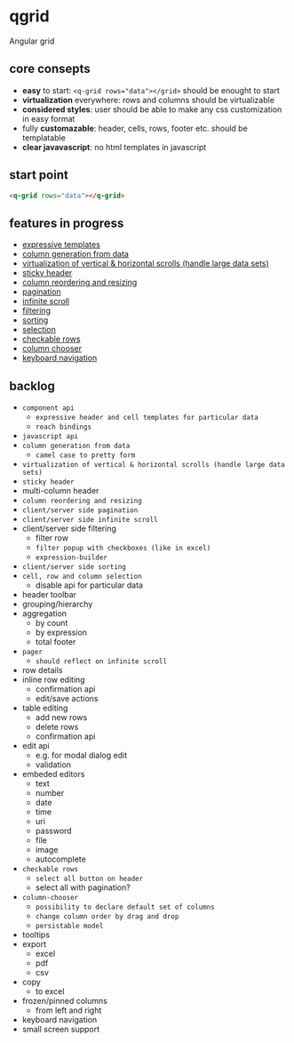# qgrid
Angular grid

## core consepts
* **easy** to start: ```<q-grid rows="data"></grid>``` should be enought to start
* **virtualization** everywhere: rows and columns should be virtualizable
* **considered styles**: user should be able to make any css customization in easy format
* fully **customazable**: header, cells, rows, footer etc. should be templatable 
* **clear javavascript**: no html templates in javascript

## start point
```html
<q-grid rows="data"></q-grid>
```

## features in progress
* [expressive templates](https://github.com/klumba12/qgrid/blob/master/docs/template.md)
* [column generation from data](https://github.com/klumba12/qgrid/blob/master/docs/column.generation.md)
* [virtualization of vertical & horizontal scrolls (handle large data sets)](https://github.com/klumba12/qgrid/blob/master/docs/scroll.virtual.md)
* [sticky header](https://github.com/klumba12/qgrid/blob/master/docs/header.sticky.md)
* [column reordering and resizing](https://github.com/klumba12/qgrid/blob/master/docs/header.sticky.md)
* [pagination](https://github.com/klumba12/qgrid/blob/master/docs/pagination.md)
* [infinite scroll](https://github.com/klumba12/qgrid/blob/master/docs/scroll.infinite.md)
* [filtering](https://github.com/klumba12/qgrid/blob/master/docs/filter.md)
* [sorting](https://github.com/klumba12/qgrid/blob/master/docs/sorting.md)
* [selection](https://github.com/klumba12/qgrid/blob/master/docs/selection.md)
* [checkable rows](https://github.com/klumba12/qgrid/blob/master/docs/row.checkable.md)
* [column chooser](https://github.com/klumba12/qgrid/blob/master/docs/column.chooser.md)
* [keyboard navigation](https://github.com/klumba12/qgrid/blob/master/docs/navigation.md)

## backlog
* `component api`
    *   `expressive header and cell templates for particular data`
    *   `reach bindings`
* `javascript api`
* `column generation from data`
    * `camel case to pretty form`
* `virtualization of vertical & horizontal scrolls (handle large data sets)`
* `sticky header`
* multi-column header
* `column reordering and resizing`
* `client/server side pagination`
* `client/server side infinite scroll`
* client/server side filtering
    *  filter row
    *  `filter popup with checkboxes (like in excel)`
    *  `expression-builder`
* `client/server side sorting`
* `cell, row and column selection`
    * disable api for particular data
* header toolbar
* grouping/hierarchy
* aggregation
    * by count
    * by expression
    * total footer
* `pager`
    * `should reflect on infinite scroll`
* row details
* inline row editing
    * confirmation api
    * edit/save actions
* table editing 
    *  add new rows
    *  delete rows
    *  confirmation api
*  edit api
    *  e.g. for modal dialog edit
    *  validation
* embeded editors
    *  text
    *  number
    *  date
    *  time
    *  uri
    *  password
    *  file
    *  image
    *  autocomplete
* `checkable rows`
    *  `select all button on header`
    *  select all with pagination?
* `column-chooser`
    * `possibility to declare default set of columns`
    * `change column order by drag and drop`
    * `persistable model`
* tooltips
* export
    * excel
    * pdf
    * csv
* copy
    *  to excel
*  frozen/pinned columns
    *  from left and right
*  keyboard navigation
*  small screen support